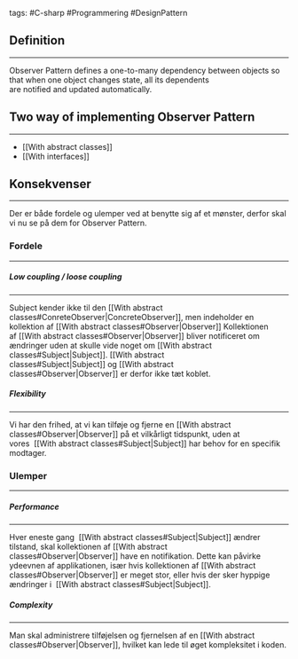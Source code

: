 tags: #C-sharp #Programmering #DesignPattern

## Definition
---
Observer Pattern defines a one-to-many dependency between objects so that when one object changes state, all its dependents are notified and updated automatically.

## Two way of implementing Observer Pattern
---
- [[With abstract classes]]
- [[With interfaces]]

## Konsekvenser
---
Der er både fordele og ulemper ved at benytte sig af et mønster, derfor skal vi nu se på dem for Observer Pattern.

### Fordele
---
##### Low coupling / loose coupling
---
Subject kender ikke til den [[With abstract classes#ConreteObserver|ConcreteObserver]], men indeholder en kollektion af [[With abstract classes#Observer|Observer]] Kollektionen af [[With abstract classes#Observer|Observer]] bliver notificeret om ændringer uden at skulle vide noget om [[With abstract classes#Subject|Subject]]. [[With abstract classes#Subject|Subject]] og [[With abstract classes#Observer|Observer]] er derfor ikke tæt koblet.
##### Flexibility
---
Vi har den frihed, at vi kan tilføje og fjerne en [[With abstract classes#Observer|Observer]] på et vilkårligt tidspunkt, uden at vores  [[With abstract classes#Subject|Subject]] har behov for en specifik modtager.

### Ulemper
---
##### Performance
---
Hver eneste gang  [[With abstract classes#Subject|Subject]] ændrer tilstand, skal kollektionen af [[With abstract classes#Observer|Observer]] have en notifikation. Dette kan påvirke ydeevnen af applikationen, især hvis kollektionen af [[With abstract classes#Observer|Observer]] er meget stor, eller hvis der sker hyppige ændringer i  [[With abstract classes#Subject|Subject]].
##### Complexity
---
Man skal administrere tilføjelsen og fjernelsen af en [[With abstract classes#Observer|Observer]], hvilket kan lede til øget kompleksitet i koden.